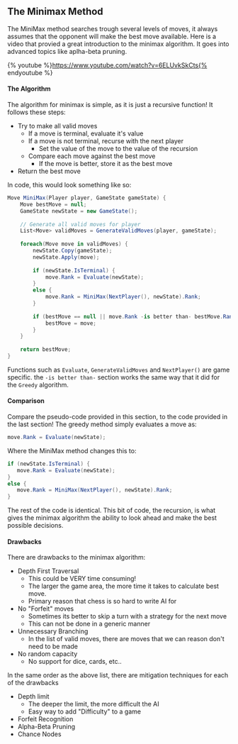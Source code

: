 ## The Minimax Method

The MiniMax method searches trough several levels of moves, it always assumes that the opponent will make the best move available. Here is a video that provied a great introduction to the minimax algorithm. It goes into advanced topics like aplha-beta pruning.

{% youtube %}https://www.youtube.com/watch?v=6ELUvkSkCts{% endyoutube %}

#### The Algorithm

The algorithm for minimax is simple, as it is just a recursive function! It follows these steps:

* Try to make all valid moves
  * If a move is terminal, evaluate it's value
  * If a move is not terminal, recurse with the next player
    * Set the value of the move to the value of the recursion
  * Compare each move against the best move
    * If the move is better, store it as the best move    
* Return the best move

In code, this would look something like so:


```cs
Move MiniMax(Player player, GameState gameState) {
    Move bestMove = null;
    GameState newState = new GameState();
    
    // Generate all valid moves for player
    List<Move> validMoves = GenerateValidMoves(player, gameState);
    
    foreach(Move move in validMoves) {
        newState.Copy(gameState);
        newState.Apply(move);
        
        if (newState.IsTerminal) {
            move.Rank = Evaluate(newState);
        }
        else {
            move.Rank = MiniMax(NextPlayer(), newState).Rank;
        }
        
        if (bestMove == null || move.Rank -is better than- bestMove.Rank) {
            bestMove = move;
        }
    }
    
    return bestMove;
}
```

Functions such as ```Evaluate```, ```GenerateValidMoves``` and ```NextPlayer()``` are game specific. the ```-is better than-``` section works the same way that it did for the ```Greedy``` algorithm.

#### Comparison
Compare the pseudo-code provided in this section, to the code provided in the last section! The greedy method simply evaluates a move as:

 ```cs
 move.Rank = Evaluate(newState);
 ```
 
 Where the MiniMax method changes this to:
 
 ```cs
 if (newState.IsTerminal) {
    move.Rank = Evaluate(newState);
}
else {
    move.Rank = MiniMax(NextPlayer(), newState).Rank;
}
```

The rest of the code is identical. This bit of code, the recursion, is what gives the minimax algorithm the ability to look ahead and make the best possible decisions.

#### Drawbacks
There are drawbacks to the minimax algorithm:

* Depth First Traversal
  * This could be VERY time consuming!
  * The larger the game area, the more time it takes to calculate best move.
  * Primary reason that chess is so hard to write AI for
* No "Forfeit" moves
  * Sometimes its better to skip a turn with a strategy for the next move
  * This can not be done in a generic manner 
* Unnecessary Branching
  * In the list of valid moves, there are moves that we can reason don't need to be made 
* No random capacity 
  * No support for dice, cards, etc..

In the same order as the above list, there are mitigation techniques for each of the drawbacks

* Depth limit
  * The deeper the limit, the more difficult the AI
  * Easy way to add "Difficulty" to a game 
* Forfeit Recognition
* Alpha-Beta Pruning
* Chance Nodes